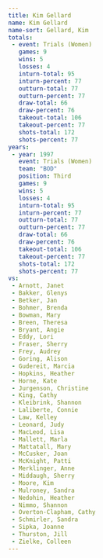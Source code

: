 ```yaml
---
title: Kim Gellard
name: Kim Gellard
name-sort: Gellard, Kim
totals:
 - event: Trials (Women)
   games: 9
   wins: 5
   losses: 4
   inturn-total: 95
   inturn-percent: 77
   outturn-total: 77
   outturn-percent: 77
   draw-total: 66
   draw-percent: 76
   takeout-total: 106
   takeout-percent: 77
   shots-total: 172
   shots-percent: 77
years:
 - year: 1997
   event: Trials (Women)
   team: "BOD"
   position: Third
   games: 9
   wins: 5
   losses: 4
   inturn-total: 95
   inturn-percent: 77
   outturn-total: 77
   outturn-percent: 77
   draw-total: 66
   draw-percent: 76
   takeout-total: 106
   takeout-percent: 77
   shots-total: 172
   shots-percent: 77
vs:
 - Arnott, Janet
 - Bakker, Glenys
 - Betker, Jan
 - Bohmer, Brenda
 - Bowman, Mary
 - Breen, Theresa
 - Bryant, Angie
 - Eddy, Lori
 - Fraser, Sherry
 - Frey, Audrey
 - Goring, Alison
 - Gudereit, Marcia
 - Hopkins, Heather
 - Horne, Kate
 - Jurgenson, Christine
 - King, Cathy
 - Kleibrink, Shannon
 - Laliberte, Connie
 - Law, Kelley
 - Leonard, Judy
 - MacLeod, Lisa
 - Mallett, Marla
 - Mattatall, Mary
 - McCusker, Joan
 - McKnight, Patti
 - Merklinger, Anne
 - Middaugh, Sherry
 - Moore, Kim
 - Mulroney, Sandra
 - Nedohin, Heather
 - Nimmo, Shannon
 - Overton-Clapham, Cathy
 - Schmirler, Sandra
 - Sipka, Joanne
 - Thurston, Jill
 - Zielke, Colleen
---
```

